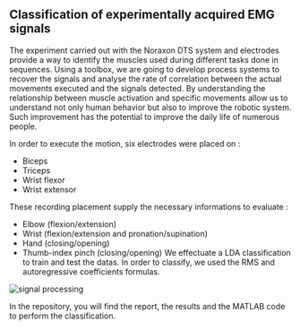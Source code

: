 ## Classification of experimentally acquired EMG signals
The experiment carried out with the Noraxon DTS system and electrodes provide a way to identify the muscles used during different tasks done in sequences. Using a toolbox, we are going to develop process systems to recover the signals and analyse the rate of correlation between the actual movements executed and the signals detected. By understanding the relationship between muscle activation and specific movements allow us to understand not only human behavior but also to improve the robotic system. Such improvement has the potential to improve the daily life of numerous people.

In order to execute the motion, six electrodes were placed on :
- Biceps
- Triceps
- Wrist flexor
- Wrist extensor
  
These recording placement supply the necessary informations to evaluate :

- Elbow (flexion/extension)
- Wrist (flexion/extension and pronation/supination)
- Hand (closing/opening)
- Thumb-index pinch (closing/opening)
We effectuate a LDA classification to train and test the datas. In order to classify, we used the RMS and autoregressive coefficients formulas.

![signal processing ](https://github.com/Miightx/Classification-of-experimentally-acquired-EMG-signals/assets/117952621/264b751f-4d85-47b0-a4c8-72489b0ad15b)

In the repository, you will find the report, the results and the MATLAB code to perform the classification.
